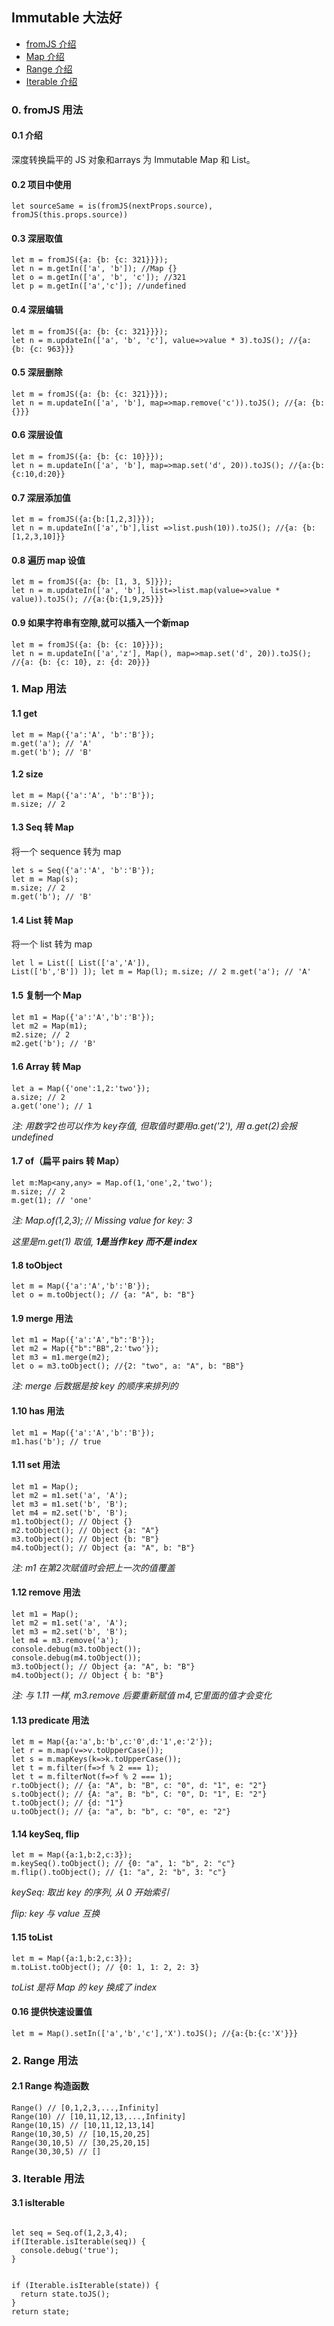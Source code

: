 ## Immutable 大法好

* [fromJS 介绍](https://github.com/Kennytian/learning-react-native/blob/master/others/first-immutable.md#0-fromJS-用法)
* [Map 介绍](https://github.com/Kennytian/learning-react-native/blob/master/others/first-immutable.md#1-map-用法)
* [Range 介绍](https://github.com/Kennytian/learning-react-native/blob/master/others/first-immutable.md#2-range-用法)
* [Iterable 介绍](https://github.com/Kennytian/learning-react-native/blob/master/others/first-immutable.md#3-Iterable-用法)

### 0. fromJS 用法
#### 0.1 介绍
深度转换扁平的 JS 对象和arrays 为 Immutable Map 和 List。

#### 0.2 项目中使用
```
let sourceSame = is(fromJS(nextProps.source), fromJS(this.props.source))
```

#### 0.3 深层取值
```
let m = fromJS({a: {b: {c: 321}}});
let n = m.getIn(['a', 'b']); //Map {}
let o = m.getIn(['a', 'b', 'c']); //321
let p = m.getIn(['a','c']); //undefined
```

#### 0.4 深层编辑
```
let m = fromJS({a: {b: {c: 321}}});
let n = m.updateIn(['a', 'b', 'c'], value=>value * 3).toJS(); //{a: {b: {c: 963}}}
```

#### 0.5 深层删除
```
let m = fromJS({a: {b: {c: 321}}});
let n = m.updateIn(['a', 'b'], map=>map.remove('c')).toJS(); //{a: {b: {}}}
```

#### 0.6 深层设值
```
let m = fromJS({a: {b: {c: 10}}});
let n = m.updateIn(['a', 'b'], map=>map.set('d', 20)).toJS(); //{a:{b:{c:10,d:20}}
```

#### 0.7 深层添加值
```
let m = fromJS({a:{b:[1,2,3]}});
let n = m.updateIn(['a','b'],list =>list.push(10)).toJS(); //{a: {b: [1,2,3,10]}}
```

#### 0.8 遍历 map 设值
```
let m = fromJS({a: {b: [1, 3, 5]}});
let n = m.updateIn(['a', 'b'], list=>list.map(value=>value * value)).toJS(); //{a:{b:{1,9,25}}}
```
#### 0.9 如果字符串有空隙,就可以插入一个新map
```
let m = fromJS({a: {b: {c: 10}}});
let n = m.updateIn(['a','z'], Map(), map=>map.set('d', 20)).toJS(); //{a: {b: {c: 10}, z: {d: 20}}}
```

### 1. Map 用法
#### 1.1 get
<pre><code>let m = Map({'a':'A', 'b':'B'});
m.get('a'); // 'A'
m.get('b'); // 'B'
</code></pre>

#### 1.2 size
<pre><code>let m = Map({'a':'A', 'b':'B'});
m.size; // 2
</code></pre>

#### 1.3 Seq 转 Map
将一个 sequence 转为 map
<pre><code>let s = Seq({'a':'A', 'b':'B'});
let m = Map(s);
m.size; // 2
m.get('b'); // 'B'
</code></pre>

#### 1.4 List 转 Map
将一个 list 转为 map<pre><code>let l = List([
    List(['a','A']),
    List(['b','B'])
]);
let m = Map(l);
m.size; // 2
m.get('a'); // 'A'
</code></pre>

#### 1.5 复制一个 Map
<pre><code>let m1 = Map({'a':'A','b':'B'});
let m2 = Map(m1);
m2.size; // 2
m2.get('b'); // 'B'
</code></pre>

#### 1.6 Array 转 Map
<pre><code>let a = Map({'one':1,2:'two'});
a.size; // 2
a.get('one'); // 1
</code></pre>
_注: 用数字2也可以作为 key存值, 但取值时要用a.get('2'), 用 a.get(2)会报undefined_

#### 1.7 of（扁平 pairs 转 Map）
<pre><code>let m:Map&ltany,any&gt = Map.of(1,'one',2,'two');
m.size; // 2
m.get(1); // 'one'
</code></pre>
_注: Map.of(1,2,3); // Missing value for key: 3_

_这里是m.get(1) 取值, **1是当作 key 而不是 index**_

#### 1.8 toObject
<pre><code>let m = Map({'a':'A','b':'B'});
let o = m.toObject(); // {a: "A", b: "B"}
</code></pre>

#### 1.9 merge 用法
<pre><code>let m1 = Map({'a':'A',"b":'B'});
let m2 = Map({"b":"BB",2:'two'});
let m3 = m1.merge(m2);
let o = m3.toObject(); //{2: "two", a: "A", b: "BB"}
</code></pre>
_注: merge 后数据是按 key 的顺序来排列的_

#### 1.10 has 用法
<pre><code>let m1 = Map({'a':'A','b':'B'});
m1.has('b'); // true
</code></pre>

#### 1.11 set 用法
<pre><code>let m1 = Map();
let m2 = m1.set('a', 'A');
let m3 = m1.set('b', 'B');
let m4 = m2.set('b', 'B');
m1.toObject(); // Object {}
m2.toObject(); // Object {a: "A"}
m3.toObject(); // Object {b: "B"}
m4.toObject(); // Object {a: "A", b: "B"}
</code></pre>

_注: m1 在第2次赋值时会把上一次的值覆盖_

#### 1.12 remove 用法
<pre><code>let m1 = Map();
let m2 = m1.set('a', 'A');
let m3 = m2.set('b', 'B');
let m4 = m3.remove('a');
console.debug(m3.toObject());
console.debug(m4.toObject());
m3.toObject(); // Object {a: "A", b: "B"}
m4.toObject(); // Object { b: "B"}
</code></pre>

_注: 与 1.11 一样, m3.remove 后要重新赋值 m4,它里面的值才会变化_

#### 1.13 predicate 用法
<pre><code>let m = Map({a:'a',b:'b',c:'0',d:'1',e:'2'});
let r = m.map(v=>v.toUpperCase());
let s = m.mapKeys(k=>k.toUpperCase());
let t = m.filter(f=>f % 2 === 1);
let t = m.filterNot(f=>f % 2 === 1);
r.toObject(); // {a: "A", b: "B", c: "0", d: "1", e: "2"}
s.toObject(); // {A: "a", B: "b", C: "0", D: "1", E: "2"}
t.toObject(); // {d: "1"}
u.toObject(); // {a: "a", b: "b", c: "0", e: "2"}
</code></pre>

#### 1.14 keySeq, flip
<pre><code>let m = Map({a:1,b:2,c:3});
m.keySeq().toObject(); // {0: "a", 1: "b", 2: "c"}
m.flip().toObject(); // {1: "a", 2: "b", 3: "c"}
</code></pre>
_keySeq: 取出 key 的序列, 从 0 开始索引_

_flip: key 与 value 互换_

#### 1.15 toList
<pre><code>let m = Map({a:1,b:2,c:3});
m.toList.toObject(); // {0: 1, 1: 2, 2: 3}
</code></pre>
_toList 是将 Map 的 key 换成了 index_

#### 0.16 提供快速设置值
```
let m = Map().setIn(['a','b','c'],'X').toJS(); //{a:{b:{c:'X'}}}
```


### 2. Range 用法
#### 2.1 Range 构造函数
<pre><code>Range() // [0,1,2,3,...,Infinity]
Range(10) // [10,11,12,13,...,Infinity]
Range(10,15) // [10,11,12,13,14]
Range(10,30,5) // [10,15,20,25]
Range(30,10,5) // [30,25,20,15]
Range(30,30,5) // []
</code></pre>


### 3. Iterable 用法
#### 3.1 isIterable
<pre><code>
let seq = Seq.of(1,2,3,4);
if(Iterable.isIterable(seq)) {
  console.debug('true');
}
</code></pre>
<pre><code>
if (Iterable.isIterable(state)) {
  return state.toJS();
}
return state;
</code></pre>